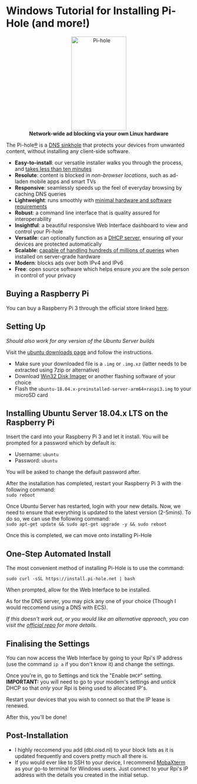 # Windows Tutorial for Installing Pi-Hole (and more!)
<p align="center">
<a href="https://pi-hole.net"><img src="https://pi-hole.github.io/graphics/Vortex/Vortex_with_text.png" width="150" height="255" alt="Pi-hole"></a><br/>
<b>Network-wide ad blocking via your own Linux hardware</b><br/>
</p>

The Pi-hole[®](https://pi-hole.net/trademark-rules-and-brand-guidelines/) is a [DNS sinkhole](https://en.wikipedia.org/wiki/DNS_Sinkhole) that protects your devices from unwanted content, without installing any client-side software.

- **Easy-to-install**: our versatile installer walks you through the process, and [takes less than ten minutes](https://www.youtube.com/watch?v=vKWjx1AQYgs)
- **Resolute**: content is blocked in _non-browser locations_, such as ad-laden mobile apps and smart TVs
- **Responsive**: seamlessly speeds up the feel of everyday browsing by caching DNS queries
- **Lightweight**: runs smoothly with [minimal hardware and software requirements](https://discourse.pi-hole.net/t/hardware-software-requirements/273)
- **Robust**: a command line interface that is quality assured for interoperability
- **Insightful**: a beautiful responsive Web Interface dashboard to view and control your Pi-hole
- **Versatile**: can optionally function as a [DHCP server](https://discourse.pi-hole.net/t/how-do-i-use-pi-holes-built-in-dhcp-server-and-why-would-i-want-to/3026), ensuring *all* your devices are protected automatically
- **Scalable**: [capable of handling hundreds of millions of queries](https://pi-hole.net/2017/05/24/how-much-traffic-can-pi-hole-handle/) when installed on server-grade hardware
- **Modern**: blocks ads over both IPv4 and IPv6
- **Free**: open source software which helps ensure _you_ are the sole person in control of your privacy

## Buying a Raspberry Pi
You can buy a Raspberry Pi 3 through the official store linked [here](https://raspberry.piaustralia.com.au/raspberry-pi-3-model-b).

## Setting Up
*Should also work for any version of the Ubuntu Server builds*

Visit the [ubuntu downloads page](https://www.ubuntu.com/download/iot/raspberry-pi-2-3) and follow the instructions.
- Make sure your downloaded file is a `.img` or `.img.xz` (latter needs to be extracted using 7zip or alternative)
- Download [Win32 Disk Imager](https://sourceforge.net/projects/win32diskimager/files/latest/download) or another flashing software of your choice
- Flash the `ubuntu-18.04.x-preinstalled-server-arm64+raspi3.img` to your microSD card

## Installing Ubuntu Server 18.04.x LTS on the Raspberry Pi
Insert the card into your Raspberry Pi 3 and let it install. You will be prompted for a password which by default is:  
- Username: `ubuntu`
- Password: `ubuntu`

You will be asked to change the default password after.

After the installation has completed, restart your Raspberry Pi 3 with the following command:  
`sudo reboot`

Once Ubuntu Server has restarted, login with your new details. Now, we need to ensure that everything is updated to the latest version (2-5mins). To do so, we can use the following command:  
`sudo apt-get update && sudo apt-get upgrade -y && sudo reboot`

Once this is completed, we can move onto installing Pi-Hole

## One-Step Automated Install
The most convenient method of installing Pi-Hole is to use the command:

`sudo curl -sSL https://install.pi-hole.net | bash`

When prompted, allow for the Web Interface to be installed.

As for the DNS server, you may pick any one of your choice (Though I would reccomend using a DNS with ECS).

*If this doesn't work out, or you would like an alternative approach, you can visit the [official repo](https://github.com/pi-hole/pi-hole) for more details.*

## Finalising the Settings
You can now access the Web Interface by going to your Rpi's IP address (use the command `ip a` if you don't know it) and change the settings. 

Once you're in, go to Settings and tick the "Enable `DHCP`" setting. **IMPORTANT:** you will need to go to your modem's settings and *untick* DHCP so that *only* your Rpi is being used to allocated IP's. 

Restart your devices that you wish to connect so that the IP lease is renewed.

After this, you'll be done!

## Post-Installation
- I highly reccomend you add (dbl.oisd.nl) to your block lists as it is updated frequently and covers pretty much all there is.
- If you would ever like to SSH to your device, I recommend [MobaXterm](https://mobaxterm.mobatek.net/) as your go-to terminal for Windows users. Just connect to your Rpi's IP address with the details you created in the initial setup.
